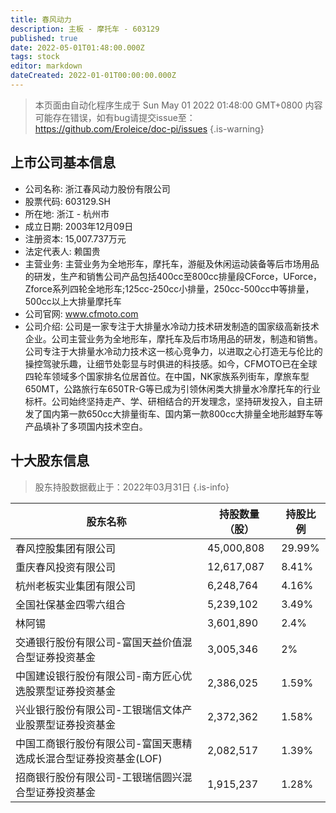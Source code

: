 ```yaml
---
title: 春风动力
description: 主板 - 摩托车 - 603129
published: true
date: 2022-05-01T01:48:00.000Z
tags: stock
editor: markdown
dateCreated: 2022-01-01T00:00:00.000Z
---
```


> 本页面由自动化程序生成于 Sun May 01 2022 01:48:00 GMT+0800
> 内容可能存在错误，如有bug请提交issue至：https://github.com/Eroleice/doc-pi/issues
{.is-warning}

## 上市公司基本信息
- 公司名称: 浙江春风动力股份有限公司
- 股票代码: 603129.SH
- 所在地: 浙江 - 杭州市
- 成立日期: 2003年12月09日
- 注册资本: 15,007.737万元
- 法定代表人: 赖国贵
- 主营业务: 主营业务为全地形车，摩托车，游艇及休闲运动装备等后市场用品的研发，生产和销售公司产品包括400cc至800cc排量段CForce，UForce，Zforce系列四轮全地形车;125cc-250cc小排量，250cc-500cc中等排量，500cc以上大排量摩托车
- 公司官网: www.cfmoto.com
- 公司介绍: 公司是一家专注于大排量水冷动力技术研发制造的国家级高新技术企业。公司主营业务为全地形车，摩托车及后市场用品的研发，制造和销售。公司专注于大排量水冷动力技术这一核心竞争力，以进取之心打造无与伦比的操控驾驶乐趣，让细节处彰显与时俱进的科技感。如今，CFMOTO已在全球四轮车领域多个国家排名位居首位。在中国，NK家族系列街车，摩旅车型650MT，公路旅行车650TR-G等已成为引领休闲类大排量水冷摩托车的行业标杆。公司始终坚持走产、学、研相结合的开发理念，坚持研发投入，自主研发了国内第一款650cc大排量街车、国内第一款800cc大排量全地形越野车等产品填补了多项国内技术空白。


## 十大股东信息
> 股东持股数据截止于：2022年03月31日
{.is-info}

| 股东名称 | 持股数量（股） | 持股比例 |
| --- | --- | --- |
| 春风控股集团有限公司 | 45,000,808 | 29.99% |
| 重庆春风投资有限公司 | 12,617,087 | 8.41% |
| 杭州老板实业集团有限公司 | 6,248,764 | 4.16% |
| 全国社保基金四零六组合 | 5,239,102 | 3.49% |
| 林阿锡 | 3,601,890 | 2.4% |
| 交通银行股份有限公司-富国天益价值混合型证券投资基金 | 3,005,346 | 2% |
| 中国建设银行股份有限公司-南方匠心优选股票型证券投资基金 | 2,386,025 | 1.59% |
| 兴业银行股份有限公司-工银瑞信文体产业股票型证券投资基金 | 2,372,362 | 1.58% |
| 中国工商银行股份有限公司-富国天惠精选成长混合型证券投资基金(LOF) | 2,082,517 | 1.39% |
| 招商银行股份有限公司-工银瑞信圆兴混合型证券投资基金 | 1,915,237 | 1.28% |




